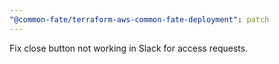 ```yaml
---
"@common-fate/terraform-aws-common-fate-deployment": patch
---
```


Fix close button not working in Slack for access requests.
